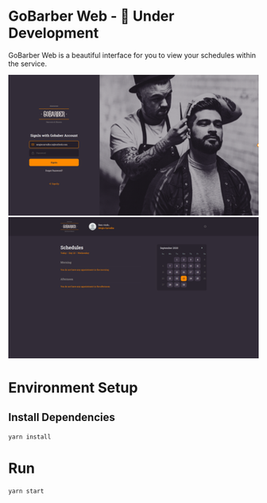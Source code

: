 # GoBarber Web - 🚧 Under Development

GoBarber Web is a beautiful interface for you to view your schedules within the service.

![](https://github.com/sergiocme/gobarber-web/blob/master/screenshot1.png)
![](https://github.com/sergiocme/gobarber-web/blob/master/screenshot2.png)

# Environment Setup

## Install Dependencies
`yarn install`

# Run

`yarn start`
